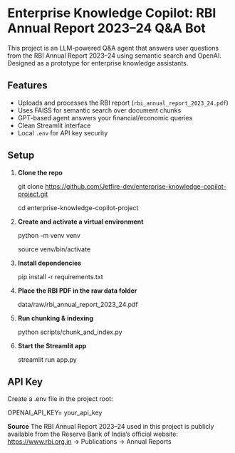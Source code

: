 # Enterprise Knowledge Copilot: RBI Annual Report 2023–24 Q&A Bot

This project is an LLM-powered Q&A agent that answers user questions from the RBI Annual Report 2023–24 using semantic search and OpenAI. Designed as a prototype for enterprise knowledge assistants.

## Features

- Uploads and processes the RBI report (`rbi_annual_report_2023_24.pdf`)
- Uses FAISS for semantic search over document chunks
- GPT-based agent answers your financial/economic queries
- Clean Streamlit interface
- Local `.env` for API key security

## Setup

1. **Clone the repo**

   git clone https://github.com/Jetfire-dev/enterprise-knowledge-copilot-project.git
   
   cd enterprise-knowledge-copilot-project

3. **Create and activate a virtual environment**

   python -m venv venv
   
   source venv/bin/activate

5. **Install dependencies**

   pip install -r requirements.txt

6. **Place the RBI PDF in the raw data folder**

   data/raw/rbi_annual_report_2023_24.pdf

7. **Run chunking & indexing**

   python scripts/chunk_and_index.py

8. **Start the Streamlit app**

   streamlit run app.py

## API Key

Create a .env file in the project root:

   OPENAI_API_KEY= your_api_key





**Source**
The RBI Annual Report 2023–24 used in this project is publicly available from the Reserve Bank of India’s official website:
https://www.rbi.org.in → Publications → Annual Reports
